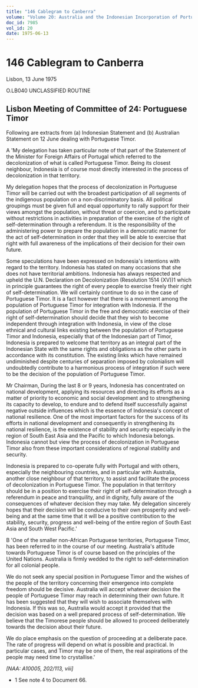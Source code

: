 ```yaml
---
title: "146 Cablegram to Canberra"
volume: "Volume 20: Australia and the Indonesian Incorporation of Portuguese Timor, 1974-1976"
doc_id: 7985
vol_id: 20
date: 1975-06-13
---
```


# 146 Cablegram to Canberra

Lisbon, 13 June 1975

O.LB040 UNCLASSIFIED ROUTINE

## Lisbon Meeting of Committee of 24: Portuguese Timor

Following are extracts from (a) Indonesian Statement and (b) Australian Statement on 12 June dealing with Portuguese Timor.

A 'My delegation has taken particular note of that part of the Statement of the Minister for Foreign Affairs of Portugal which referred to the decolonization of what is called Portuguese Timor. Being its closest neighbour, Indonesia is of course most directly interested in the process of decolonization in that territory.

My delegation hopes that the process of decolonization in Portuguese Timor will be carried out with the broadest participation of all segments of the indigenous population on a non-discriminatory basis. All political groupings must be given full and equal opportunity to rally support for their views amongst the population, without threat or coercion, and to participate without restrictions in activities in preparation of the exercise of the right of self-determination through a referendum. It is the responsibility of the administering power to prepare the population in a democratic manner for the act of self-determination in order that they will be able to exercise that right with full awareness of the implications of their decision for their own future.

Some speculations have been expressed on Indonesia's intentions with regard to the territory. Indonesia has stated on many occasions that she does not have territorial ambitions. Indonesia has always respected and upheld the U.N. Declaration on Decolonization (Resolution 1514 (XV))1 which in principle guarantees the right of every people to exercise freely their right of self-determination. We will certainly continue to do so in the case of Portuguese Timor. It is a fact however that there is a movement among the population of Portuguese Timor for integration with Indonesia. If the population of Portuguese Timor in the free and democratic exercise of their right of self-determination should decide that they wish to become independent through integration with Indonesia, in view of the close ethnical and cultural links existing between the population of Portuguese Timor and Indonesia, especially that of the Indonesian part of Timor, Indonesia is prepared to welcome that territory as an integral part of the Indonesian State with the same rights and obligations as the other parts in accordance with its constitution. The existing links which have remained undiminished despite centuries of separation imposed by colonialism will undoubtedly contribute to a harmonious process of integration if such were to be the decision of the population of Portuguese Timor.

Mr Chairman, During the last 8 or 9 years, Indonesia has concentrated on national development, applying its resources and directing its efforts as a matter of priority to economic and social development and to strengthening its capacity to develop, to endure and to defend itself successfully against negative outside influences which is the essence of Indonesia's concept of national resilience. One of the most important factors for the success of its efforts in national development and consequently in strengthening its national resilience, is the existence of stability and security especially in the region of South East Asia and the Pacific to which Indonesia belongs. Indonesia cannot but view the process of decolonization in Portuguese Timor also from these important considerations of regional stability and security.

Indonesia is prepared to co-operate fully with Portugal and with others, especially the neighbouring countries, and in particular with Australia, another close neighbour of that territory, to assist and facilitate the process of decolonization in Portuguese Timor. The population in that territory should be in a position to exercise their right of self-determination through a referendum in peace and tranquility, and in dignity, fully aware of the consequences of whatever decision they may take. My delegation sincerely hopes that their decision will be conducive to their own prosperity and well-being and at the same time that it will be a positive contribution to the stability, security, progress and well-being of the entire region of South East Asia and South West Pacific.'

B 'One of the smaller non-African Portuguese territories, Portuguese Timor, has been referred to in the course of our meeting. Australia's attitude towards Portuguese Timor is of course based on the principles of the United Nations. Australia is firmly wedded to the right to self-determination for all colonial people.

We do not seek any special position in Portuguese Timor and the wishes of the people of the territory concerning their emergence into complete freedom should be decisive. Australia will accept whatever decision the people of Portuguese Timor may reach in determining their own future. It has been suggested that they will wish to associate themselves with Indonesia. If this was so, Australia would accept it provided that the decision was based on a well prepared process of self-determination. We believe that the Timorese people should be allowed to proceed deliberately towards the decision about their future.

We do place emphasis on the question of proceeding at a deliberate pace. The rate of progress will depend on what is possible and practical. In particular cases, and Timor may be one of them, the real aspirations of the people may need time to crystallise.'

_[NAA: A10005, 202/113, viii]_

  * 1 See note 4 to Document 66.


